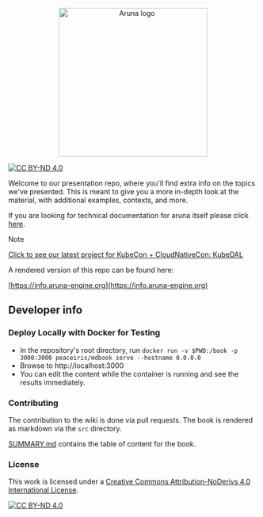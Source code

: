 <p align=center>
<img width=300 src="./assets/aruna_white_font.png" alt="Aruna logo">
</p>

[![CC BY-ND 4.0][cc-by-nd-shield]][cc-by-nd]

Welcome to our presentation repo, where you'll find extra info on the topics we've presented. This is meant to give you a more in-depth look at the material, with additional examples, contexts, and more.

If you are looking for technical documentation for aruna itself please click [here](https://docs.aruna-engine.org/latest/).


> [!NOTE]
> [Click to see our latest project for KubeCon + CloudNativeCon: KubeDAL](https://github.com/arunaengine/kubedal)

A rendered version of this repo can be found here: 

[https://info.aruna-engine.org](https://info.aruna-engine.org)

## Developer info

### Deploy Locally with Docker for Testing

* In the repository's root directory, run `docker run -v $PWD:/book -p 3000:3000 peaceiris/mdbook serve --hostname 0.0.0.0`
* Browse to http://localhost:3000
* You can edit the content while the container is running and see the results immediately.


### Contributing

The contribution to the wiki is done via pull requests. The book is rendered as markdown via the `src` directory.

[SUMMARY.md](./SUMMARY.md) contains the table of content for the book.

### License

This work is licensed under a
[Creative Commons Attribution-NoDerivs 4.0 International License][cc-by-nd].

[![CC BY-ND 4.0][cc-by-nd-image]][cc-by-nd]

[cc-by-nd]: https://creativecommons.org/licenses/by-nd/4.0/
[cc-by-nd-image]: https://licensebuttons.net/l/by-nd/4.0/88x31.png
[cc-by-nd-shield]: https://img.shields.io/badge/License-CC%20BY--ND%204.0-lightgrey.svg
